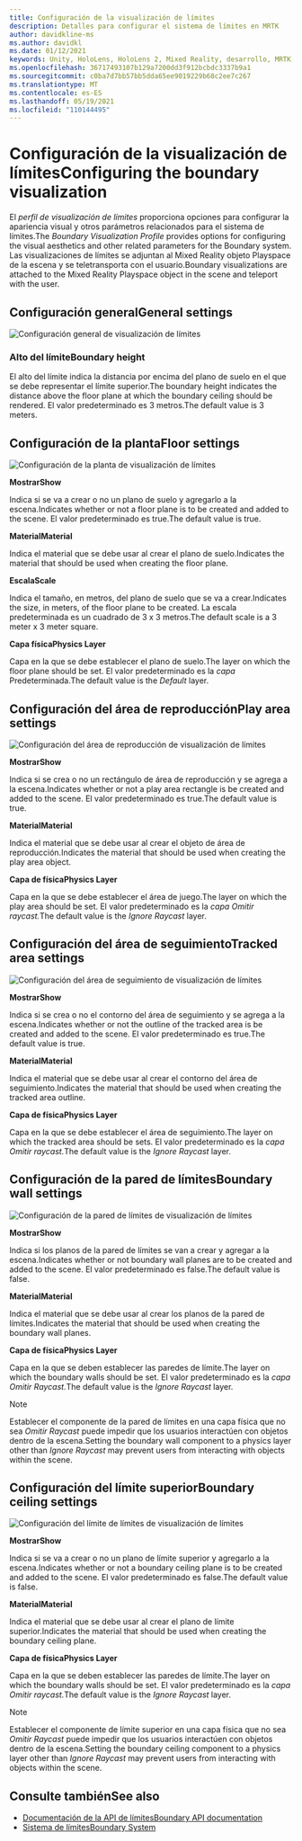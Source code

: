 ```yaml
---
title: Configuración de la visualización de límites
description: Detalles para configurar el sistema de límites en MRTK
author: davidkline-ms
ms.author: davidkl
ms.date: 01/12/2021
keywords: Unity, HoloLens, HoloLens 2, Mixed Reality, desarrollo, MRTK, sistema de límites,
ms.openlocfilehash: 36717493107b129a7200dd3f912bcbdc3337b9a1
ms.sourcegitcommit: c0ba7d7bb57bb5dda65ee9019229b68c2ee7c267
ms.translationtype: MT
ms.contentlocale: es-ES
ms.lasthandoff: 05/19/2021
ms.locfileid: "110144495"
---
```

# <a name="configuring-the-boundary-visualization"></a><span data-ttu-id="deee5-104">Configuración de la visualización de límites</span><span class="sxs-lookup"><span data-stu-id="deee5-104">Configuring the boundary visualization</span></span>

<span data-ttu-id="deee5-105">El *perfil de visualización de límites* proporciona opciones para configurar la apariencia visual y otros parámetros relacionados para el sistema de límites.</span><span class="sxs-lookup"><span data-stu-id="deee5-105">The *Boundary Visualization Profile* provides options for configuring the visual aesthetics and other related parameters for the Boundary system.</span></span> <span data-ttu-id="deee5-106">Las visualizaciones de límites se adjuntan al Mixed Reality objeto Playspace de la escena y se teletransporta con el usuario.</span><span class="sxs-lookup"><span data-stu-id="deee5-106">Boundary visualizations are attached to the Mixed Reality Playspace object in the scene and teleport with the user.</span></span>

## <a name="general-settings"></a><span data-ttu-id="deee5-107">Configuración general</span><span class="sxs-lookup"><span data-stu-id="deee5-107">General settings</span></span>

![Configuración general de visualización de límites](../images/boundary/BoundaryVisualizationGeneralSettings.png)

### <a name="boundary-height"></a><span data-ttu-id="deee5-109">Alto del límite</span><span class="sxs-lookup"><span data-stu-id="deee5-109">Boundary height</span></span>

<span data-ttu-id="deee5-110">El alto del límite indica la distancia por encima del plano de suelo en el que se debe representar el límite superior.</span><span class="sxs-lookup"><span data-stu-id="deee5-110">The boundary height indicates the distance above the floor plane at which the boundary ceiling should be rendered.</span></span> <span data-ttu-id="deee5-111">El valor predeterminado es 3 metros.</span><span class="sxs-lookup"><span data-stu-id="deee5-111">The default value is 3 meters.</span></span>

## <a name="floor-settings"></a><span data-ttu-id="deee5-112">Configuración de la planta</span><span class="sxs-lookup"><span data-stu-id="deee5-112">Floor settings</span></span>

![Configuración de la planta de visualización de límites](../images/boundary/BoundaryVisualizationFloorSettings.png)

<span data-ttu-id="deee5-114">**Mostrar**</span><span class="sxs-lookup"><span data-stu-id="deee5-114">**Show**</span></span>

<span data-ttu-id="deee5-115">Indica si se va a crear o no un plano de suelo y agregarlo a la escena.</span><span class="sxs-lookup"><span data-stu-id="deee5-115">Indicates whether or not a floor plane is to be created and added to the scene.</span></span> <span data-ttu-id="deee5-116">El valor predeterminado es true.</span><span class="sxs-lookup"><span data-stu-id="deee5-116">The default value is true.</span></span>

<span data-ttu-id="deee5-117">**Material**</span><span class="sxs-lookup"><span data-stu-id="deee5-117">**Material**</span></span>

<span data-ttu-id="deee5-118">Indica el material que se debe usar al crear el plano de suelo.</span><span class="sxs-lookup"><span data-stu-id="deee5-118">Indicates the material that should be used when creating the floor plane.</span></span>

<span data-ttu-id="deee5-119">**Escala**</span><span class="sxs-lookup"><span data-stu-id="deee5-119">**Scale**</span></span>

<span data-ttu-id="deee5-120">Indica el tamaño, en metros, del plano de suelo que se va a crear.</span><span class="sxs-lookup"><span data-stu-id="deee5-120">Indicates the size, in meters, of the floor plane to be created.</span></span> <span data-ttu-id="deee5-121">La escala predeterminada es un cuadrado de 3 x 3 metros.</span><span class="sxs-lookup"><span data-stu-id="deee5-121">The default scale is a 3 meter x 3 meter square.</span></span>

<span data-ttu-id="deee5-122">**Capa física**</span><span class="sxs-lookup"><span data-stu-id="deee5-122">**Physics Layer**</span></span>

<span data-ttu-id="deee5-123">Capa en la que se debe establecer el plano de suelo.</span><span class="sxs-lookup"><span data-stu-id="deee5-123">The layer on which the floor plane should be set.</span></span> <span data-ttu-id="deee5-124">El valor predeterminado es la *capa* Predeterminada.</span><span class="sxs-lookup"><span data-stu-id="deee5-124">The default value is the *Default* layer.</span></span>

## <a name="play-area-settings"></a><span data-ttu-id="deee5-125">Configuración del área de reproducción</span><span class="sxs-lookup"><span data-stu-id="deee5-125">Play area settings</span></span>

![Configuración del área de reproducción de visualización de límites](../images/boundary/BoundaryVisualizationPlayAreaSettings.png)

<span data-ttu-id="deee5-127">**Mostrar**</span><span class="sxs-lookup"><span data-stu-id="deee5-127">**Show**</span></span>

<span data-ttu-id="deee5-128">Indica si se crea o no un rectángulo de área de reproducción y se agrega a la escena.</span><span class="sxs-lookup"><span data-stu-id="deee5-128">Indicates whether or not a play area rectangle is be created and added to the scene.</span></span> <span data-ttu-id="deee5-129">El valor predeterminado es true.</span><span class="sxs-lookup"><span data-stu-id="deee5-129">The default value is true.</span></span>

<span data-ttu-id="deee5-130">**Material**</span><span class="sxs-lookup"><span data-stu-id="deee5-130">**Material**</span></span>

<span data-ttu-id="deee5-131">Indica el material que se debe usar al crear el objeto de área de reproducción.</span><span class="sxs-lookup"><span data-stu-id="deee5-131">Indicates the material that should be used when creating the play area object.</span></span>

<span data-ttu-id="deee5-132">**Capa de física**</span><span class="sxs-lookup"><span data-stu-id="deee5-132">**Physics Layer**</span></span>

<span data-ttu-id="deee5-133">Capa en la que se debe establecer el área de juego.</span><span class="sxs-lookup"><span data-stu-id="deee5-133">The layer on which the play area should be set.</span></span> <span data-ttu-id="deee5-134">El valor predeterminado es la *capa Omitir raycast.*</span><span class="sxs-lookup"><span data-stu-id="deee5-134">The default value is the *Ignore Raycast* layer.</span></span>

## <a name="tracked-area-settings"></a><span data-ttu-id="deee5-135">Configuración del área de seguimiento</span><span class="sxs-lookup"><span data-stu-id="deee5-135">Tracked area settings</span></span>

![Configuración del área de seguimiento de visualización de límites](../images/boundary/BoundaryVisualizationTrackedAreaSettings.png)

<span data-ttu-id="deee5-137">**Mostrar**</span><span class="sxs-lookup"><span data-stu-id="deee5-137">**Show**</span></span>

<span data-ttu-id="deee5-138">Indica si se crea o no el contorno del área de seguimiento y se agrega a la escena.</span><span class="sxs-lookup"><span data-stu-id="deee5-138">Indicates whether or not the outline of the tracked area is be created and added to the scene.</span></span> <span data-ttu-id="deee5-139">El valor predeterminado es true.</span><span class="sxs-lookup"><span data-stu-id="deee5-139">The default value is true.</span></span>

<span data-ttu-id="deee5-140">**Material**</span><span class="sxs-lookup"><span data-stu-id="deee5-140">**Material**</span></span>

<span data-ttu-id="deee5-141">Indica el material que se debe usar al crear el contorno del área de seguimiento.</span><span class="sxs-lookup"><span data-stu-id="deee5-141">Indicates the material that should be used when creating the tracked area outline.</span></span>

<span data-ttu-id="deee5-142">**Capa de física**</span><span class="sxs-lookup"><span data-stu-id="deee5-142">**Physics Layer**</span></span>

<span data-ttu-id="deee5-143">Capa en la que se debe establecer el área de seguimiento.</span><span class="sxs-lookup"><span data-stu-id="deee5-143">The layer on which the tracked area should be sets.</span></span> <span data-ttu-id="deee5-144">El valor predeterminado es la *capa Omitir raycast.*</span><span class="sxs-lookup"><span data-stu-id="deee5-144">The default value is the *Ignore Raycast* layer.</span></span>

## <a name="boundary-wall-settings"></a><span data-ttu-id="deee5-145">Configuración de la pared de límites</span><span class="sxs-lookup"><span data-stu-id="deee5-145">Boundary wall settings</span></span>

![Configuración de la pared de límites de visualización de límites](../images/boundary/BoundaryVisualizationWallSettings.png)

<span data-ttu-id="deee5-147">**Mostrar**</span><span class="sxs-lookup"><span data-stu-id="deee5-147">**Show**</span></span>

<span data-ttu-id="deee5-148">Indica si los planos de la pared de límites se van a crear y agregar a la escena.</span><span class="sxs-lookup"><span data-stu-id="deee5-148">Indicates whether or not boundary wall planes are to be created and added to the scene.</span></span> <span data-ttu-id="deee5-149">El valor predeterminado es false.</span><span class="sxs-lookup"><span data-stu-id="deee5-149">The default value is false.</span></span>

<span data-ttu-id="deee5-150">**Material**</span><span class="sxs-lookup"><span data-stu-id="deee5-150">**Material**</span></span>

<span data-ttu-id="deee5-151">Indica el material que se debe usar al crear los planos de la pared de límites.</span><span class="sxs-lookup"><span data-stu-id="deee5-151">Indicates the material that should be used when creating the boundary wall planes.</span></span>

<span data-ttu-id="deee5-152">**Capa de física**</span><span class="sxs-lookup"><span data-stu-id="deee5-152">**Physics Layer**</span></span>

<span data-ttu-id="deee5-153">Capa en la que se deben establecer las paredes de límite.</span><span class="sxs-lookup"><span data-stu-id="deee5-153">The layer on which the boundary walls should be set.</span></span> <span data-ttu-id="deee5-154">El valor predeterminado es la *capa Omitir Raycast.*</span><span class="sxs-lookup"><span data-stu-id="deee5-154">The default value is the *Ignore Raycast* layer.</span></span>

> [!NOTE]
> <span data-ttu-id="deee5-155">Establecer el componente de la pared de límites en una capa física que no sea *Omitir Raycast* puede impedir que los usuarios interactúen con objetos dentro de la escena.</span><span class="sxs-lookup"><span data-stu-id="deee5-155">Setting the boundary wall component to a physics layer other than *Ignore Raycast* may prevent users from interacting with objects within the scene.</span></span>

## <a name="boundary-ceiling-settings"></a><span data-ttu-id="deee5-156">Configuración del límite superior</span><span class="sxs-lookup"><span data-stu-id="deee5-156">Boundary ceiling settings</span></span>

![Configuración del límite de límites de visualización de límites](../images/boundary/BoundaryVisualizationCeilingSettings.png)

<span data-ttu-id="deee5-158">**Mostrar**</span><span class="sxs-lookup"><span data-stu-id="deee5-158">**Show**</span></span>

<span data-ttu-id="deee5-159">Indica si se va a crear o no un plano de límite superior y agregarlo a la escena.</span><span class="sxs-lookup"><span data-stu-id="deee5-159">Indicates whether or not a boundary ceiling plane is to be created and added to the scene.</span></span> <span data-ttu-id="deee5-160">El valor predeterminado es false.</span><span class="sxs-lookup"><span data-stu-id="deee5-160">The default value is false.</span></span>

<span data-ttu-id="deee5-161">**Material**</span><span class="sxs-lookup"><span data-stu-id="deee5-161">**Material**</span></span>

<span data-ttu-id="deee5-162">Indica el material que se debe usar al crear el plano de límite superior.</span><span class="sxs-lookup"><span data-stu-id="deee5-162">Indicates the material that should be used when creating the boundary ceiling plane.</span></span>

<span data-ttu-id="deee5-163">**Capa de física**</span><span class="sxs-lookup"><span data-stu-id="deee5-163">**Physics Layer**</span></span>

<span data-ttu-id="deee5-164">Capa en la que se deben establecer las paredes de límite.</span><span class="sxs-lookup"><span data-stu-id="deee5-164">The layer on which the boundary walls should be set.</span></span> <span data-ttu-id="deee5-165">El valor predeterminado es la *capa Omitir raycast.*</span><span class="sxs-lookup"><span data-stu-id="deee5-165">The default value is the *Ignore Raycast* layer.</span></span>

> [!NOTE]
> <span data-ttu-id="deee5-166">Establecer el componente de límite superior en una capa física que no sea *Omitir Raycast* puede impedir que los usuarios interactúen con objetos dentro de la escena.</span><span class="sxs-lookup"><span data-stu-id="deee5-166">Setting the boundary ceiling component to a physics layer other than *Ignore Raycast* may prevent users from interacting with objects within the scene.</span></span>

## <a name="see-also"></a><span data-ttu-id="deee5-167">Consulte también</span><span class="sxs-lookup"><span data-stu-id="deee5-167">See also</span></span>

- [<span data-ttu-id="deee5-168">Documentación de la API de límites</span><span class="sxs-lookup"><span data-stu-id="deee5-168">Boundary API documentation</span></span>](xref:Microsoft.MixedReality.Toolkit.Boundary)
- [<span data-ttu-id="deee5-169">Sistema  de límites</span><span class="sxs-lookup"><span data-stu-id="deee5-169">Boundary System</span></span>](boundary-system-getting-started.md)

